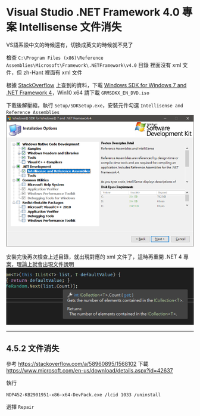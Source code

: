 # Visual Studio .NET Framework 4.0 專案 Intellisense 文件消失


VS語系設中文的時候還有，切換成英文的時候就不見了

<!--more-->

檢查 `C:\Program Files (x86)\Reference Assemblies\Microsoft\Framework\.NETFramework\v4.0` 目錄
裡面沒有 xml 文件，但 zh-Hant 裡面有 xml 文件

根據 [StackOverflow](https://stackoverflow.com/a/45509430/1568102) 上查到的資料，下載 [Windows SDK for Windows 7 and .NET Framework 4](https://www.microsoft.com/en-us/download/details.aspx?id=8442)，Win10 x64 請下載 `GRMSDKX_EN_DVD.iso`

下載後解壓縮，執行 `Setup/SDKSetup.exe`，安裝元件勾選 `Intellisense and Reference Assemblies`  
![SDK Setup](sdksetup.png)

安裝完後再次檢查上述目錄，就出現對應的 xml 文件了，這時再重開 .NET 4 專案，理論上就會出現文件說明  
![Fixed](fixed.png)

---

## 4.5.2 文件消失
參考 https://stackoverflow.com/a/58960895/1568102
下載 https://www.microsoft.com/en-us/download/details.aspx?id=42637

執行 
```
NDP452-KB2901951-x86-x64-DevPack.exe /lcid 1033 /uninstall
```

選擇 `Repair`

